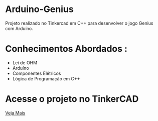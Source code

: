 # Arduino-Genius
Projeto realizado no Tinkercad em C++ para desenvolver o jogo Genius com Arduíno.
# Conhecimentos Abordados :
- Lei de OHM
- Arduíno
- Componentes Elétricos
- Lógica de Programação em C++
# Acesse o projeto no TinkerCAD
<a href=“https://www.tinkercad.com/things/4orhBCnumLH-jogo-genius/“>Veja Mais</a>


